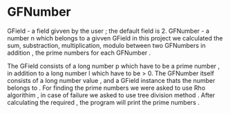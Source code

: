 # GFNumber
GField - a field givven by the user ; the default field is 2.
GFNumber - a number n which belongs to a givven GField
in this project we calculated the sum, substraction, multiplication, modulo between two GFNumbers
in addition , the prime numbers for each GFNumber  .

The GField consists of a long number p which have to be a prime number ,
 in addition to a long number l which have to be > 0.
The GFNumber itself consists of a long number value , and a GField instance thats the number belongs to . 
For finding the prime numbers we were asked to use Rho algorithim ,
in case of failure we asked to use tree division method . 
After calculating the required , the program will print the prime numbers .

